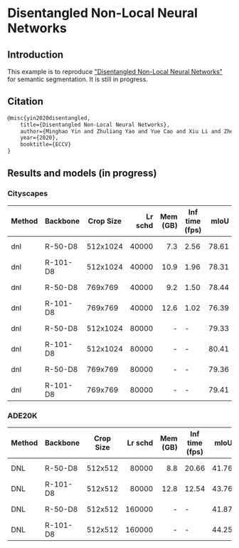 # Disentangled Non-Local Neural Networks

## Introduction

<!-- [ALGORITHM] -->

This example is to reproduce ["Disentangled Non-Local Neural Networks"](   ) for semantic segmentation. It is still in progress.

## Citation

```latex
@misc{yin2020disentangled,
    title={Disentangled Non-Local Neural Networks},
    author={Minghao Yin and Zhuliang Yao and Yue Cao and Xiu Li and Zheng Zhang and Stephen Lin and Han Hu},
    year={2020},
    booktitle={ECCV}
}
```

## Results and models (in progress)

### Cityscapes

| Method | Backbone | Crop Size | Lr schd | Mem (GB) | Inf time (fps) |  mIoU | mIoU(ms+flip) | config                                                                                                                   | download                                                                                                                                                                                                                                                                                                                                         |
| ------ | -------- | --------- | ------: | -------: | -------------- | ----: | ------------- | ------------------------------------------------------------------------------------------------------------------------ | ------------------------------------------------------------------------------------------------------------------------------------------------------------------------------------------------------------------------------------------------------------------------------------------------------------------------------------------------ |
| dnl    | R-50-D8  | 512x1024  |   40000 |      7.3 | 2.56           | 78.61 | -             | [config](   )  | [model](   ) &#124; [log](   )     |
| dnl    | R-101-D8 | 512x1024  |   40000 |     10.9 | 1.96           | 78.31 | -             | [config](   ) | [model](   ) &#124; [log](   ) |
| dnl    | R-50-D8  | 769x769   |   40000 |      9.2 | 1.50           | 78.44 | 80.27         | [config](   )   | [model](   ) &#124; [log](   )         |
| dnl    | R-101-D8 | 769x769   |   40000 |     12.6 | 1.02           | 76.39 | 77.77         | [config](   )  | [model](   ) &#124; [log](   )     |
| dnl    | R-50-D8  | 512x1024  |   80000 |        - | -              | 79.33 | -             | [config](   )  | [model](   ) &#124; [log](   )     |
| dnl    | R-101-D8 | 512x1024  |   80000 |        - | -              | 80.41 | -             | [config](   ) | [model](   ) &#124; [log](   ) |
| dnl    | R-50-D8  | 769x769   |   80000 |        - | -              | 79.36 | 80.70         | [config](   )   | [model](   ) &#124; [log](   )         |
| dnl    | R-101-D8 | 769x769   |   80000 |        - | -              | 79.41 | 80.68         | [config](   )  | [model](   ) &#124; [log](   )     |

### ADE20K

| Method | Backbone | Crop Size | Lr schd | Mem (GB) | Inf time (fps) |  mIoU | mIoU(ms+flip) | config                                                                                                               | download                                                                                                                                                                                                                                                                                                                         |
| ------ | -------- | --------- | ------: | -------: | -------------- | ----: | ------------- | -------------------------------------------------------------------------------------------------------------------- | -------------------------------------------------------------------------------------------------------------------------------------------------------------------------------------------------------------------------------------------------------------------------------------------------------------------------------- |
| DNL    | R-50-D8  | 512x512   |   80000 |      8.8 | 20.66          | 41.76 | 42.99         | [config](   )   | [model](   ) &#124; [log](   )         |
| DNL    | R-101-D8 | 512x512   |   80000 |     12.8 | 12.54          | 43.76 | 44.91         | [config](   )  | [model](   ) &#124; [log](   )     |
| DNL    | R-50-D8  | 512x512   |  160000 |        - | -              | 41.87 | 43.01         | [config](   )  | [model](   ) &#124; [log](   )     |
| DNL    | R-101-D8 | 512x512   |  160000 |        - | -              | 44.25 | 45.78         | [config](   ) | [model](   ) &#124; [log](   ) |
